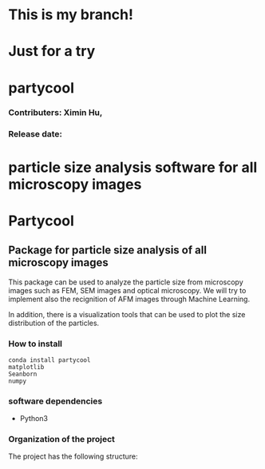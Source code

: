 # This is my branch!
# Just for a try
# partycool
### Contributers: Ximin Hu,
### Release date:
particle size analysis software for all microscopy images
=======
# Partycool
## Package for particle size analysis of all microscopy images
This package can be used to analyze the particle size from microscopy images such as FEM, SEM images and optical microscopy.
We will try to implement also the recignition of AFM images through Machine Learning.

In addition, there is a visualization tools that can be used to plot the size distribution of the particles.
### How to install
```
conda install partycool
matplotlib
Seanborn
numpy
```
### software dependencies
* Python3
### Organization of the project
The project has the following structure:
